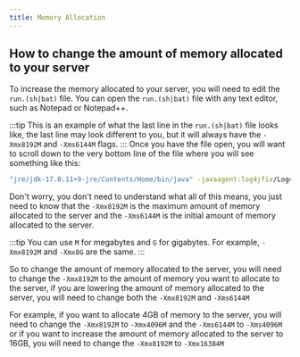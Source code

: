 ```yaml
---
title: Memory Allocation
---
```


## How to change the amount of memory allocated to your server

To increase the memory allocated to your server, you will need to edit the `run.(sh|bat)` file.
You can open the `run.(sh|bat)` file with any text editor, such as Notepad or Notepad++.

:::tip
This is an example of what the last line in the `run.(sh|bat)` file looks like, the last line may look different to you, but it will always have the `-Xmx8192M` and `-Xms6144M` flags.
:::
Once you have the file open, you will want to scroll down to the very bottom line of the file where you will see something like this:
```sh
"jre/jdk-17.0.11+9-jre/Contents/Home/bin/java" -javaagent:log4jfix/Log4jPatcher-1.0.0.jar -XX:+UseG1GC -XX:+UnlockExperimentalVMOptions -Xmx8192M -Xms6144M @user_jvm_args.txt @libraries/net/neoforged/neoforge/20.4.237/unix_args.txt nogui
```

Don't worry, you don't need to understand what all of this means, you just need to know that the `-Xmx8192M` is the maximum amount of memory allocated to the server and the `-Xms6144M` is the initial amount of memory allocated to the server.

:::tip
You can use `M` for megabytes and `G` for gigabytes. For example, `-Xmx8192M` and `-Xmx8G` are the same.
:::

So to change the amount of memory allocated to the server, you will need to change the `-Xmx8192M` to the amount of memory you want to allocate to the server, if you are lowering the amount of memory allocated to the server, you will need to change both the `-Xmx8192M` and `-Xms6144M`

For example, if you want to allocate 4GB of memory to the server, you will need to change the `-Xmx8192M` to `-Xmx4096M` and the `-Xms6144M` to `-Xms4096M` or if you want to increase the amount of memory allocated to the server to 16GB, you will need to change the `-Xmx8192M` to `-Xmx16384M`
